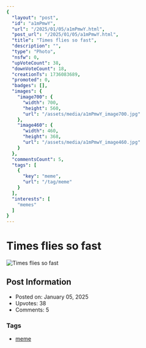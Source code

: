 ```yaml
---
{
  "layout": "post",
  "id": "a1mPmwY",
  "url": "/2025/01/05/a1mPmwY.html",
  "post_url": "/2025/01/05/a1mPmwY.html",
  "title": "Times flies so fast",
  "description": "",
  "type": "Photo",
  "nsfw": 0,
  "upVoteCount": 38,
  "downVoteCount": 18,
  "creationTs": 1736083689,
  "promoted": 0,
  "badges": [],
  "images": {
    "image700": {
      "width": 700,
      "height": 560,
      "url": "/assets/media/a1mPmwY_image700.jpg"
    },
    "image460": {
      "width": 460,
      "height": 368,
      "url": "/assets/media/a1mPmwY_image460.jpg"
    }
  },
  "commentsCount": 5,
  "tags": [
    {
      "key": "meme",
      "url": "/tag/meme"
    }
  ],
  "interests": [
    "memes"
  ]
}
---
```


# Times flies so fast

![Times flies so fast](/assets/media/a1mPmwY_image700.jpg)

## Post Information

- Posted on: January 05, 2025
- Upvotes: 38
- Comments: 5

### Tags

- [meme](/tag/meme)
